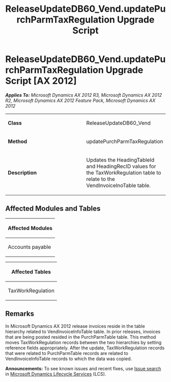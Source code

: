 ﻿---
title: ReleaseUpdateDB60_Vend.updatePurchParmTaxRegulation Upgrade Script
TOCTitle: ReleaseUpdateDB60_Vend.updatePurchParmTaxRegulation Upgrade Script
ms:assetid: da93f825-7d60-fcf7-b21b-2d0e3f3feaf8
ms:mtpsurl: https://msdn.microsoft.com/en-us/library/JJ737174(v=AX.60)
ms:contentKeyID: 49711617
ms.date: 05/18/2015
mtps_version: v=AX.60
---

# ReleaseUpdateDB60\_Vend.updatePurchParmTaxRegulation Upgrade Script [AX 2012]


_**Applies To:** Microsoft Dynamics AX 2012 R3, Microsoft Dynamics AX 2012 R2, Microsoft Dynamics AX 2012 Feature Pack, Microsoft Dynamics AX 2012_

<table>
<colgroup>
<col style="width: 50%" />
<col style="width: 50%" />
</colgroup>
<tbody>
<tr class="odd">
<td><p><strong>Class</strong></p></td>
<td><p>ReleaseUpdateDB60_Vend</p></td>
</tr>
<tr class="even">
<td><p><strong>Method</strong></p></td>
<td><p>updatePurchParmTaxRegulation</p></td>
</tr>
<tr class="odd">
<td><p><strong>Description</strong></p></td>
<td><p>Updates the HeadingTableId and HeadingRecID values for the TaxWorkRegulation table to relate to the VendInvoiceInoTable table.</p></td>
</tr>
</tbody>
</table>


## Affected Modules and Tables

<table>
<colgroup>
<col style="width: 100%" />
</colgroup>
<thead>
<tr class="header">
<th><p>Affected Modules</p></th>
</tr>
</thead>
<tbody>
<tr class="odd">
<td><p>Accounts payable</p></td>
</tr>
</tbody>
</table>


<table>
<colgroup>
<col style="width: 100%" />
</colgroup>
<thead>
<tr class="header">
<th><p>Affected Tables</p></th>
</tr>
</thead>
<tbody>
<tr class="odd">
<td><p>TaxWorkRegulation</p></td>
</tr>
</tbody>
</table>


## Remarks

In Microsoft Dynamics AX 2012 release invoices reside in the table hierarchy related to VendInvoiceInfoTable table. In prior releases, invoices that are being posted resided in the PurchParmTable table. This method moves TaxWorkRegulation records between the two hierarchies by setting reference fields appropriately. After the update, TaxWorkRegulation records that were related to PurchParmTable records are related to VendInvoiceInfoTable records to which the data was copied.

  
**Announcements:** To see known issues and recent fixes, use [Issue search](http://go.microsoft.com/fwlink/?linkid=389258) in [Microsoft Dynamics Lifecycle Services](http://go.microsoft.com/fwlink/?linkid=306505) (LCS).

